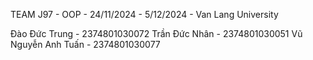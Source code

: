 TEAM J97 - OOP - 24/11/2024 - 5/12/2024 - Van Lang University

Đào Đức Trung - 2374801030072
Trần Đức Nhân - 2374801030051
Vũ Nguyễn Anh Tuấn - 2374801030077
